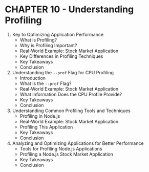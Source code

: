 # CHAPTER 10 - Understanding Profiling

1. Key to Optimizing Application Performance
    - What is Profiling?
    - Why is Profiling Important?
    - Real-World Example: Stock Market Application
    - Key Differences in Profiling Techniques
    - Key Takeaways
    - Conclusion
2. Understanding the `--prof` Flag for CPU Profiling
    - Introduction
    - What is the `--prof` Flag?
    - Real-World Example: Stock Market Application
    - What Information Does the CPU Profile Provide?
    - Key Takeaways
    - Conclusion
3. Understanding Common Profiling Tools and Techniques
    - Profiling in Node.js
    - Real-World Example: Stock Market Application
    - Profiling This Application
    - Key Takeaways
    - Conclusion
4. Analyzing and Optimizing Applications for Better Performance
    - Tools for Profiling Node.js Applications
    - Profiling a Node.js Stock Market Application
    - Key Takeaways
    - Conclusion
